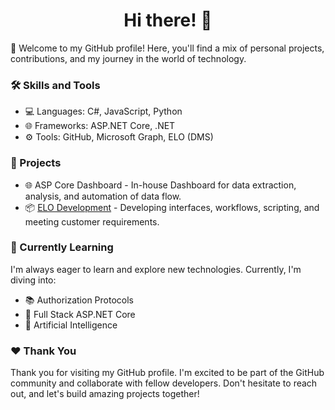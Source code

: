 <h1 align="center">Hi there! 👋</h1>

🚀 Welcome to my GitHub profile! Here, you'll find a mix of personal projects, contributions, and my journey in the world of technology.

### 🛠️ Skills and Tools

- 💻 Languages: C#, JavaScript, Python
- 🌐 Frameworks: ASP.NET Core, .NET
- ⚙️ Tools: GitHub, Microsoft Graph, ELO (DMS)

### 📁 Projects

- 🌐 ASP Core Dashboard - In-house Dashboard for data extraction, analysis, and automation of data flow.
- 📦 [ELO Development](https://www.elo.com/de-de.html) - Developing interfaces, workflows, scripting, and meeting customer requirements.

### 🌱 Currently Learning

I'm always eager to learn and explore new technologies. Currently, I'm diving into:

- 📚 Authorization Protocols
- 🌟 Full Stack ASP.NET Core
- 🧠 Artificial Intelligence

### ❤️ Thank You

Thank you for visiting my GitHub profile. I'm excited to be part of the GitHub community and collaborate with fellow developers. Don't hesitate to reach out, and let's build amazing projects together!
